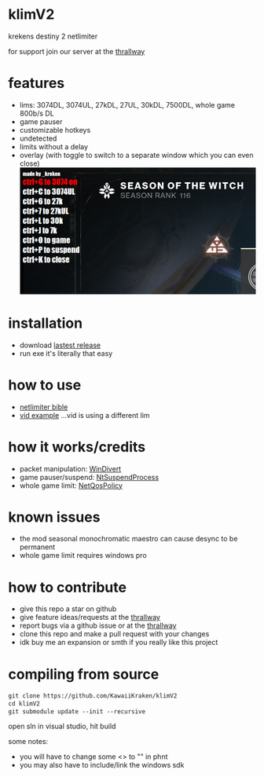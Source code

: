 # klimV2
krekens destiny 2 netlimiter 

for support join our server at the [thrallway](https://thrallway.com)

# features
- lims: 3074DL, 3074UL, 27kDL, 27UL, 30kDL, 7500DL, whole game 800b/s DL
- game pauser
- customizable hotkeys
- undetected
- limits without a delay 
- overlay (with toggle to switch to a separate window which you can even close)
![image failed to load..](https://github.com/KawaiiKraken/klimV2/blob/master/example_screenshot.png "My Config")
 
# installation
- download [lastest release](https://github.com/KawaiiKraken/klimV2/releases/latest)
- run exe 
it's literally that easy

# how to use
- [netlimiter bible](https://docs.google.com/document/d/1CuFbJ4KlbSMqf22lVap2yiSMHxLWRJpiMO1eIIpgtJQ)
- [vid example](https://www.youtube.com/watch?v=zTgaYyAxNZ4&pp=ygUPYXotMSBuZXRsaW1pdGVy) ...vid is using a different lim

# how it works/credits 
- packet manipulation: [WinDivert](https://github.com/basil00/Divert)
- game pauser/suspend: [NtSuspendProcess](https://github.com/diversenok/Suspending-Techniques#suspend-via-ntsuspendprocess)
- whole game limit: [NetQosPolicy](https://learn.microsoft.com/en-us/powershell/module/netqos/)
  
# known issues
- the mod seasonal monochromatic maestro can cause desync to be permanent 
- whole game limit requires windows pro

# how to contribute
- give this repo a star on github
- give feature ideas/requests at the [thrallway](https://thrallway.com)
- report bugs via a github issue or at the [thrallway](https://thrallway.com)
- clone this repo and make a pull request with your changes
- idk buy me an expansion or smth if you really like this project

# compiling from source
```
git clone https://github.com/KawaiiKraken/klimV2
cd klimV2
git submodule update --init --recursive
```
open sln in visual studio, hit build

some notes: 
- you will have to change some <> to "" in phnt
- you may also have to include/link the windows sdk 

